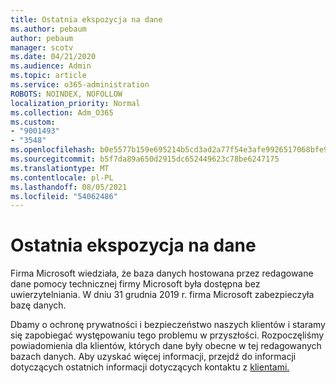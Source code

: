 ```yaml
---
title: Ostatnia ekspozycja na dane
ms.author: pebaum
author: pebaum
manager: scotv
ms.date: 04/21/2020
ms.audience: Admin
ms.topic: article
ms.service: o365-administration
ROBOTS: NOINDEX, NOFOLLOW
localization_priority: Normal
ms.collection: Adm_O365
ms.custom:
- "9001493"
- "3548"
ms.openlocfilehash: b0e5577b159e695214b5cd3ad2a77f54e3afe9926517068bfe9a90e475dfc491
ms.sourcegitcommit: b5f7da89a650d2915dc652449623c78be6247175
ms.translationtype: MT
ms.contentlocale: pl-PL
ms.lasthandoff: 08/05/2021
ms.locfileid: "54062486"
---
```

# <a name="recent-data-exposure"></a>Ostatnia ekspozycja na dane

Firma Microsoft wiedziała, że baza danych hostowana przez redagowane dane pomocy technicznej firmy Microsoft była dostępna bez uwierzytelniania. W dniu 31 grudnia 2019 r. firma Microsoft zabezpieczyła bazę danych.

Dbamy o ochronę prywatności i bezpieczeństwo naszych klientów i staramy się zapobiegać występowaniu tego problemu w przyszłości. Rozpoczęliśmy powiadomienia dla klientów, których dane były obecne w tej redagowanych bazach danych. Aby uzyskać więcej informacji, przejdź do informacji dotyczących ostatnich informacji dotyczących kontaktu z [klientami.](https://aka.ms/privacyinfo)
